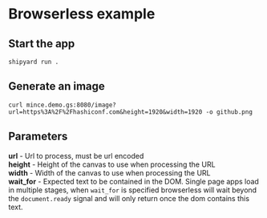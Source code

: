 # Browserless example

## Start the app

```
shipyard run .
```

## Generate an image

```shell
curl mince.demo.gs:8080/image?url=https%3A%2F%2Fhashiconf.com&height=1920&width=1920 -o github.png
```

## Parameters

**url** - Url to process, must be url encoded  
**height** - Height of the canvas to use when processing the URL  
**width** - Width of the canvas to use when processing the URL  
**wait_for** - Expected text to be contained in the DOM. Single page apps load in multiple stages, when `wait_for` is specified browserless will wait beyond the `document.ready` signal and will only return once the dom contains this text. 
